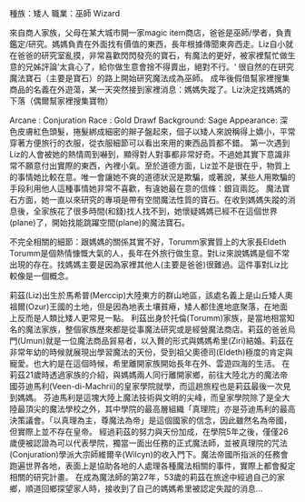 <!-- TITLE: 利茲 -->
<!-- Elizabeth ‘Liz’ Torumm -->

種族：矮人
職業：巫師 Wizard

來自商人家族，父母在某大城市開一家magic item商店，爸爸是巫師/學者，負責鑑定/研究。媽媽負責在外面找有價值的東西，長年根據傳聞東奔西走。Liz自小就在爸爸的研究室亂摸，非常喜歡閃閃發亮的寶石，有魔法的更好，被家裡幫忙做生意的兄姊評論‘太貪心了，給你做生意會捨不得賣出，絕對不行。‘ 很自然的在研究魔法寶石（主要是寶石）的路上開始研究魔法成為巫師。
成年後假借幫家裡搜集商品的名義在外遊蕩，某一天突然接到家裡消息：媽媽失蹤了。Liz決定找媽媽的下落（偶爾幫家裡搜集寶物）

Arcane : Conjuration
Race : Gold Drawf
Background: Sage
Appearance: 深色皮膚紅色頭髮，捲髮綁成細密的辮子盤起來，個子以矮人來說稱得上嬌小，平常穿著方便旅行的衣服，從衣服細節可以看出來用的東西品質都不錯。 第一次遇到Liz的人會被她的熱情周到嚇到，顯得對人對事都非常好奇。不過她其實下意識非常不願意付出實際的東西，內裡小氣。至於道德方面，Liz並不是很在乎，物質上的事情她比較在意。唯一會讓她不爽的道德狀況是欺騙，或著說，某些人用欺騙的手段利用他人這種事情她非常不喜歡，有違她最在意的信條：銀貨兩訖。
魔法寶石方面，她一直以來研究的專項是帶有空間魔法性質的寶石。在收到媽媽失蹤的消息後，全家族花了很多時間(和錢)找人找不到，她懷疑媽媽已經不在這個世界(plane)了，開始找能跳躍空間(plane)的魔法寶石。

不完全相關的細節：跟媽媽的關係其實不好，Torumm家實質上的大家長Eldeth Torumm是個熱情慷慨大氣的人，長年在外旅行做生意。對Liz來說媽媽是個不常出現的存在。找媽媽主要是因為家裡其他人(主要是爸爸)很難過。這件事對Liz比較像是一個概念。

莉茲(Liz)出生於馬希普(Merccip)大陸東方的群山地區，該處名義上是山丘矮人奧祖爾(Ozur)王國的土地，但是因為地表土壤貧瘠，矮人都住進地底聚落，在地面上反而是人類比矮人更常見一點。
利茲出身於托倫(Torumm)家族，是當地相當知名的魔法家族，整個家族歷來都是從事魔法研究或是經營魔法商店。莉茲的爸爸烏門(Umun)就是一位魔法商品貿易者，以入贅的形式與媽媽希里(Ziri)結婚。莉茲在非常年幼的時候就展現出學習魔法的天份，受到祖父奧德司(Eldeth)極度的肯定與寵愛。也大約是在這個時候，希里離開家族開始長年在外、雲遊四海的生活。
在莉茲21歲時透過家族的介紹，與媽媽兩人同行離開家鄉，前往大陸北方的魔法帝國芬迪馬利(Veen-di-Machrii)的皇家學院就學，而這趟旅程也是莉茲最後一次見到媽媽。
芬迪馬利是這塊大陸上魔法技術與文明的尖峰，而皇家學院除了是全大陸最頂尖的魔法學校之外，其中學院的最高層組織「真理院」亦是芬迪馬利的最高決策議會。「以真理為主，尊魔法為帝」是這個國家的信念，因此雖然名為帝國，但實際上並不存在皇帝。
經過莉茲的努力與天份加成，在學院5年之後，僅僅26歲便被認證為可以代表學院，獨當一面出任務的正式魔法師，並被真理院的咒法(Conjuration)學派大宗師維爾辛(Wilcyn)的收入門下。魔法帝國所指派的任務會跑遍世界各地，表面上是協助各地的人處理各種魔法相關的事件，實際上都會擬定相關的研究計畫。
在成為魔法師的第27年，53歲的莉茲在旅途中經過自己的家鄉，順道回鄉探望家人時，接收到了自己的媽媽希里被認定失蹤的消息...
